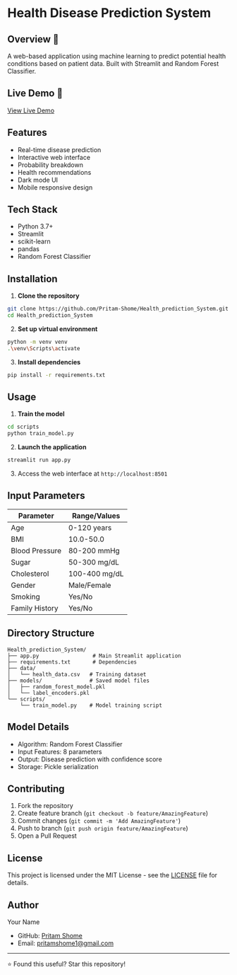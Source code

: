 # Health Disease Prediction System

## Overview 🌟
A web-based application using machine learning to predict potential health conditions based on patient data. Built with Streamlit and Random Forest Classifier.

## Live Demo 🚀
[View Live Demo](https://pritam-shome-aidiseasepredictor-app-q2qa6a.streamlit.app/) 

## Features
- Real-time disease prediction
- Interactive web interface
- Probability breakdown
- Health recommendations
- Dark mode UI
- Mobile responsive design

## Tech Stack
- Python 3.7+
- Streamlit
- scikit-learn
- pandas
- Random Forest Classifier

## Installation

1. **Clone the repository**
```bash
git clone https://github.com/Pritam-Shome/Health_prediction_System.git
cd Health_prediction_System
```

2. **Set up virtual environment**
```bash
python -m venv venv
.\venv\Scripts\activate
```

3. **Install dependencies**
```bash
pip install -r requirements.txt
```

## Usage

1. **Train the model**
```bash
cd scripts
python train_model.py
```

2. **Launch the application**
```bash
streamlit run app.py
```

3. Access the web interface at `http://localhost:8501`

## Input Parameters

| Parameter | Range/Values |
|-----------|-------------|
| Age | 0-120 years |
| BMI | 10.0-50.0 |
| Blood Pressure | 80-200 mmHg |
| Sugar | 50-300 mg/dL |
| Cholesterol | 100-400 mg/dL |
| Gender | Male/Female |
| Smoking | Yes/No |
| Family History | Yes/No |

## Directory Structure
```
Health_prediction_System/
├── app.py                 # Main Streamlit application
├── requirements.txt       # Dependencies
├── data/
│   └── health_data.csv   # Training dataset
├── models/               # Saved model files
│   ├── random_forest_model.pkl
│   └── label_encoders.pkl
└── scripts/
    └── train_model.py    # Model training script
```

## Model Details
- Algorithm: Random Forest Classifier
- Input Features: 8 parameters
- Output: Disease prediction with confidence score
- Storage: Pickle serialization



## Contributing
1. Fork the repository
2. Create feature branch (`git checkout -b feature/AmazingFeature`)
3. Commit changes (`git commit -m 'Add AmazingFeature'`)
4. Push to branch (`git push origin feature/AmazingFeature`)
5. Open a Pull Request

## License
This project is licensed under the MIT License - see the [LICENSE](LICENSE) file for details.

## Author
Your Name
- GitHub: [Pritam Shome](https://github.com/yourusername)
- Email: pritamshome1@gmail.com



---
⭐ Found this useful? Star this repository!